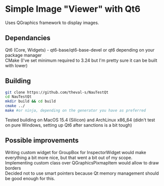 # Simple Image "Viewer" with Qt6
Uses QGraphics framework to display images.

## Dependancies
Qt6 (Core, Widgets) - qt6-base/qt6-base-devel or qt6 depending on your package manager  
CMake (I've set minimum required to 3.24 but I'm pretty sure it can be built with lower)

## Building
```bash
git clone https://github.com/theval-s/NauTestQt
cd NauTestQt
mkdir build && cd build
cmake ../ 
make #or ninja, depending on the generator you have as preferred
```

Tested building on MacOS 15.4 (Silicon) and ArchLinux x86_64 (didn't test on pure Windows, setting up Qt6 after sanctions is a bit tough)

## Possible improvements
Writing custom widget for GroupBox for InspectorWidget would make everything a bit more nice, but that went a bit out of my scope.  
Implementing custom class over QGraphicsPixmapItem would allow to draw borders  
Decided not to use smart pointers because Qt memory management should be good enough for this.